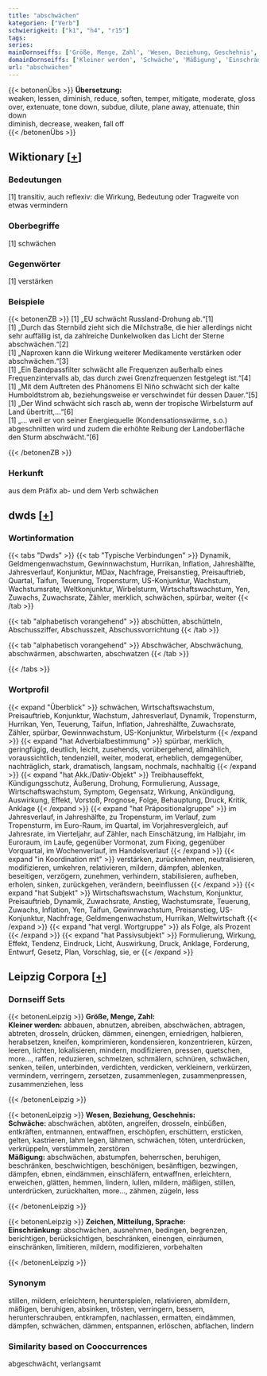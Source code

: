 ```yaml
---
title: "abschwächen"
kategorien: ["Verb"]
schwierigkeit: ["k1", "h4", "r15"]
tags:
series:
mainDornseiffs: ['Größe, Menge, Zahl', 'Wesen, Beziehung, Geschehnis', 'Zeichen, Mitteilung, Sprache']
domainDornseiffs: ['Kleiner werden', 'Schwäche', 'Mäßigung', 'Einschränkung']
url: "abschwächen"
---
```


{{< betonenÜbs >}}
**Übersetzung:**  
weaken, lessen, diminish, reduce, soften, temper, mitigate, moderate, gloss over, extenuate, tone down, subdue, dilute, plane away, attenuate, thin  down  
diminish, decrease, weaken, fall off  
{{< /betonenÜbs >}}

## Wiktionary [[+](https://de.wiktionary.org/wiki/abschwächen)]

### Bedeutungen
[1] transitiv, auch reflexiv: die Wirkung, Bedeutung oder Tragweite von etwas vermindern  

### Oberbegriffe
[1] schwächen  

### Gegenwörter
[1] verstärken  

### Beispiele
{{< betonenZB >}}
[1] „EU schwächt Russland-Drohung ab.“[1]  
[1] „Durch das Sternbild zieht sich die Milchstraße, die hier allerdings nicht sehr auffällig ist, da zahlreiche Dunkelwolken das Licht der Sterne abschwächen.“[2]  
[1] „Naproxen kann die Wirkung weiterer Medikamente verstärken oder abschwächen.“[3]  
[1] „Ein Bandpassfilter schwächt alle Frequenzen außerhalb eines Frequenzintervalls ab, das durch zwei Grenzfrequenzen festgelegt ist.“[4]  
[1] „Mit dem Auftreten des Phänomens El Niño schwächt sich der kalte Humboldtstrom ab, beziehungsweise er verschwindet für dessen Dauer.“[5]  
[1] „Der Wind schwächt sich rasch ab, wenn der tropische Wirbelsturm auf Land übertritt,...“[6]  
[1] „... weil er von seiner Energiequelle (Kondensationswärme, s.o.) abgeschnitten wird und zudem die erhöhte Reibung der Landoberfläche den Sturm abschwächt.“[6]  

{{< /betonenZB >}}
### Herkunft
aus dem Präfix ab- und dem Verb schwächen  



## dwds [[+](https://www.dwds.de/wb/abschwächen)]

### Wortinformation
{{< tabs "Dwds" >}}
{{< tab "Typische Verbindungen" >}}
Dynamik, Geldmengenwachstum, Gewinnwachstum, Hurrikan, Inflation, Jahreshälfte, Jahresverlauf, Konjunktur, MDax, Nachfrage, Preisanstieg, Preisauftrieb, Quartal, Taifun, Teuerung, Tropensturm, US-Konjunktur, Wachstum, Wachstumsrate, Weltkonjunktur, Wirbelsturm, Wirtschaftswachstum, Yen, Zuwachs, Zuwachsrate, Zähler, merklich, schwächen, spürbar, weiter
{{< /tab >}}

{{< tab "alphabetisch vorangehend" >}}
abschütten, abschütteln, Abschussziffer, Abschusszeit, Abschussvorrichtung
{{< /tab >}}

{{< tab "alphabetisch vorangehend" >}}
Abschwächer, Abschwächung, abschwärmen, abschwarten, abschwatzen
{{< /tab >}}

{{< /tabs >}}

### Wortprofil
{{< expand "Überblick" >}} schwächen, Wirtschaftswachstum, Preisauftrieb, Konjunktur, Wachstum, Jahresverlauf, Dynamik, Tropensturm, Hurrikan, Yen, Teuerung, Taifun, Inflation, Jahreshälfte, Zuwachsrate, Zähler, spürbar, Gewinnwachstum, US-Konjunktur, Wirbelsturm {{< /expand >}}
{{< expand "hat Adverbialbestimmung" >}} spürbar, merklich, geringfügig, deutlich, leicht, zusehends, vorübergehend, allmählich, voraussichtlich, tendenziell, weiter, moderat, erheblich, demgegenüber, nachträglich, stark, dramatisch, langsam, nochmals, nachhaltig {{< /expand >}}
{{< expand "hat Akk./Dativ-Objekt" >}} Treibhauseffekt, Kündigungsschutz, Äußerung, Drohung, Formulierung, Aussage, Wirtschaftswachstum, Symptom, Gegensatz, Wirkung, Ankündigung, Auswirkung, Effekt, Vorstoß, Prognose, Folge, Behauptung, Druck, Kritik, Anklage {{< /expand >}}
{{< expand "hat Präpositionalgruppe" >}} im Jahresverlauf, in Jahreshälfte, zu Tropensturm, im Verlauf, zum Tropensturm, im Euro-Raum, im Quartal, im Vorjahresvergleich, auf Jahresrate, im Vierteljahr, auf Zähler, nach Einschätzung, im Halbjahr, im Euroraum, im Laufe, gegenüber Vormonat, zum Fixing, gegenüber Vorquartal, im Wochenverlauf, im Handelsverlauf {{< /expand >}}
{{< expand "in Koordination mit" >}} verstärken, zurücknehmen, neutralisieren, modifizieren, umkehren, relativieren, mildern, dämpfen, ablenken, beseitigen, verzögern, zunehmen, verhindern, stabilisieren, aufheben, erholen, sinken, zurückgehen, verändern, beeinflussen {{< /expand >}}
{{< expand "hat Subjekt" >}} Wirtschaftswachstum, Wachstum, Konjunktur, Preisauftrieb, Dynamik, Zuwachsrate, Anstieg, Wachstumsrate, Teuerung, Zuwachs, Inflation, Yen, Taifun, Gewinnwachstum, Preisanstieg, US-Konjunktur, Nachfrage, Geldmengenwachstum, Hurrikan, Weltwirtschaft {{< /expand >}}
{{< expand "hat vergl. Wortgruppe" >}} als Folge, als Prozent {{< /expand >}}
{{< expand "hat Passivsubjekt" >}} Formulierung, Wirkung, Effekt, Tendenz, Eindruck, Licht, Auswirkung, Druck, Anklage, Forderung, Entwurf, Gesetz, Plan, Vorschlag, sie, er {{< /expand >}}

## Leipzig Corpora [[+](https://corpora.uni-leipzig.de/en/res?word=abschwächen&corpusId=deu_newscrawl-public_2018)]

### Dornseiff Sets
{{< betonenLeipzig >}}
**Größe, Menge, Zahl:**  
**Kleiner werden:** abbauen, abnutzen, abreiben, abschwächen, abtragen, abtreten, drosseln, drücken, dämmen, einengen, erniedrigen, halbieren, herabsetzen, kneifen, komprimieren, kondensieren, konzentrieren, kürzen, leeren, lichten, lokalisieren, mindern, modifizieren, pressen, quetschen, more..., raffen, reduzieren, schmelzen, schmälern, schnüren, schwächen, senken, teilen, unterbinden, verdichten, verdicken, verkleinern, verkürzen, vermindern, verringern, zersetzen, zusammenlegen, zusammenpressen, zusammenziehen, less  

{{< /betonenLeipzig >}}


{{< betonenLeipzig >}}
**Wesen, Beziehung, Geschehnis:**  
**Schwäche:** abschwächen, abtöten, angreifen, drosseln, einbüßen, entkräften, entmannen, entwaffnen, erschöpfen, erschüttern, ersticken, gelten, kastrieren, lahm legen, lähmen, schwächen, töten, unterdrücken, verkrüppeln, verstümmeln, zerstören  
**Mäßigung:** abschwächen, abstumpfen, beherrschen, beruhigen, beschränken, beschwichtigen, beschönigen, besänftigen, bezwingen, dämpfen, ebnen, eindämmen, einschläfern, entwaffnen, erleichtern, erweichen, glätten, hemmen, lindern, lullen, mildern, mäßigen, stillen, unterdrücken, zurückhalten, more..., zähmen, zügeln, less  

{{< /betonenLeipzig >}}


{{< betonenLeipzig >}}
**Zeichen, Mitteilung, Sprache:**  
**Einschränkung:** abschwächen, ausnehmen, bedingen, begrenzen, berichtigen, berücksichtigen, beschränken, einengen, einräumen, einschränken, limitieren, mildern, modifizieren, vorbehalten  

{{< /betonenLeipzig >}}

### Synonym
stillen, mildern, erleichtern, herunterspielen, relativieren, abmildern, mäßigen, beruhigen, absinken, trösten, verringern, bessern, herunterschrauben, entkrampfen, nachlassen, ermatten, eindämmen, dämpfen, schwächen, dämmen, entspannen, erlöschen, abflachen, lindern


### Similarity based on Cooccurrences
abgeschwächt, verlangsamt

